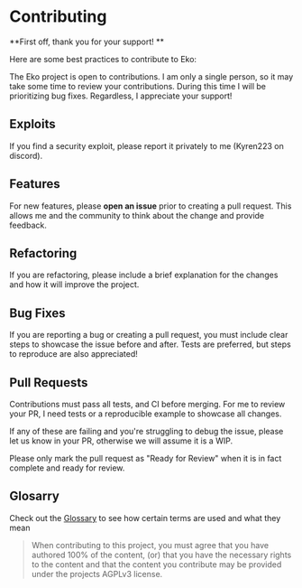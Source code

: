 # Contributing

**First off, thank you for your support! **

Here are some best practices to contribute to Eko:

The Eko project is open to contributions. I am only a single person,
so it may take some time to review your contributions. During this time
I will be prioritizing bug fixes. Regardless, I appreciate your support!

## Exploits

If you find a security exploit, please report it privately to me (Kyren223 on discord).

## Features

For new features, please **open an issue** prior to creating a pull request. This
allows me and the community to think about the change and provide feedback.

## Refactoring

If you are refactoring, please include a brief explanation for the changes and
how it will improve the project.

## Bug Fixes

If you are reporting a bug or creating a pull request, you must include clear
steps to showcase the issue before and after. Tests are preferred, but steps to
reproduce are also appreciated!

## Pull Requests

Contributions must pass all tests, and CI before merging. For me to
review your PR, I need tests or a reproducible example to showcase all changes.

If any of these are failing and you're struggling to debug the issue, please let
us know in your PR, otherwise we will assume it is a WIP.

Please only mark the pull request as "Ready for Review" when it is in fact
complete and ready for review.

## Glosarry

Check out the [Glossary](./glossary.md) to see how certain terms are used and what they mean

> When contributing to this project, you must agree that you have authored 100%
> of the content, (or) that you have the necessary rights to the content and
> that the content you contribute may be provided under the projects AGPLv3
> license.
